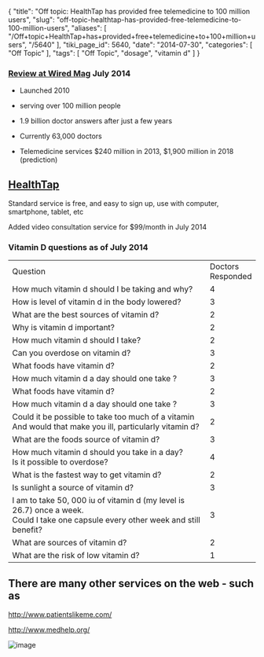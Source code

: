 {
    "title": "Off topic: HealthTap has provided free telemedicine to 100 million users",
    "slug": "off-topic-healthtap-has-provided-free-telemedicine-to-100-million-users",
    "aliases": [
        "/Off+topic+HealthTap+has+provided+free+telemedicine+to+100+million+users",
        "/5640"
    ],
    "tiki_page_id": 5640,
    "date": "2014-07-30",
    "categories": [
        "Off Topic"
    ],
    "tags": [
        "Off Topic",
        "dosage",
        "vitamin d"
    ]
}


### [Review at Wired Mag](http://www.wired.com/2014/07/healthtap-prime/) July 2014

* Launched 2010

* serving over 100 million people

* 1.9 billion doctor answers after just a few years

* Currently 63,000 doctors

* Telemedicine services $240 million in 2013, $1,900 million in 2018 (prediction)

## [HealthTap](https://www.healthtap.com/)

Standard service is free, and easy to sign up, use with computer, smartphone, tablet,  etc

Added video consultation service for $99/month in July 2014

### Vitamin D questions as of July 2014

| | |
| --- | --- |
| Question | Doctors <br>Responded |
| How much vitamin d should I be taking and why? | 4  |
| How is level of vitamin d in the body lowered? | 3  |
| What are the best sources of vitamin d? | 2  |
| Why is vitamin d important? | 2  |
| How much vitamin d should I take? | 2  |
| Can you overdose on vitamin d? | 3  |
| What foods have vitamin d? | 2  |
| How much vitamin d a day should one take ? | 3  |
| What foods have vitamin d? | 2  |
| How much vitamin d a day should one take ? | 3  |
| Could it be possible to take too much of a vitamin<br>And would that make you ill, particularly vitamin d? | 2  |
| What are the foods source of vitamin d? | 3  |
| How much vitamin d should you take in a day?<br> Is it possible to overdose? | 4  |
| What is the fastest way to get vitamin d? | 2  |
| Is sunlight a source of vitamin d? | 3  |
| I am to take 50, 000 iu of vitamin d (my level is 26.7) once a week. <br>Could I take one capsule every other week and still benefit? | 3  |
| What are sources of vitamin d? | 2  |
| What are the risk of low vitamin d? | 1  |

## There are many other services on the web - such as

http://www.patientslikeme.com/

http://www.medhelp.org/

<img src="https://d378j1rmrlek7x.cloudfront.net/attachments/jpeg/healthtap-03.jpg" alt="image">